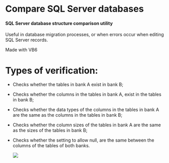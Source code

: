 
# Compare SQL Server databases

#### SQL Server database structure comparison utility

Useful in database migration processes, or when errors occur when editing SQL Server records.

Made with VB6

# Types of verification:

- Checks whether the tables in bank A exist in bank B;
- Checks whether the columns in the tables in bank A, exist in the tables in bank B;
- Checks whether the data types of the columns in the tables in bank A are the same as the columns in the tables in bank B;
- Checks whether the column sizes of the tables in bank A are the same as the sizes of the tables in bank B;
- Checks whether the setting to allow null, are the same between the columns of the tables of both banks.

	[![](https://github.com/silvairsoares/Compare-SQL-Server-Database/blob/main/ComparaBdSql.png)](https://github.com/silvairsoares/Compare-SQL-Server-Database/blob/main/ComparaBdSql.png)
